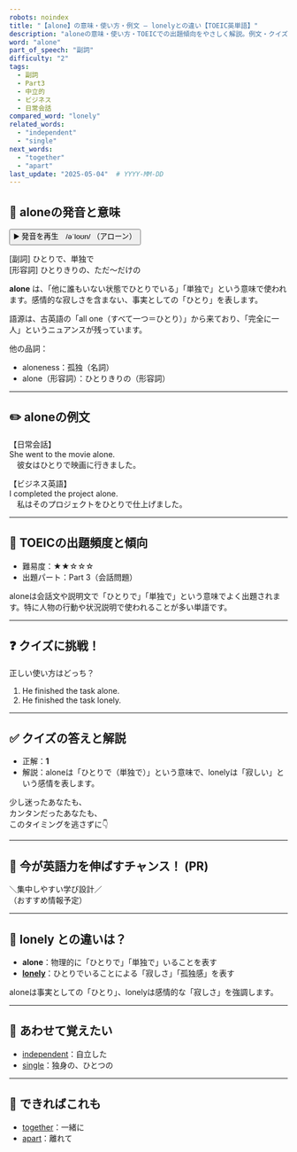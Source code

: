 ```yaml
---
robots: noindex
title: "【alone】の意味・使い方・例文 ― lonelyとの違い【TOEIC英単語】"
description: "aloneの意味・使い方・TOEICでの出題傾向をやさしく解説。例文・クイズ付きでlonelyとの違いもわかりやすく学べます。"
word: "alone"
part_of_speech: "副詞"
difficulty: "2"
tags:
  - 副詞
  - Part3
  - 中立的
  - ビジネス
  - 日常会話
compared_word: "lonely"
related_words:
  - "independent"
  - "single"
next_words:
  - "together"
  - "apart"
last_update: "2025-05-04"  # YYYY-MM-DD
---
```


## 🔰 aloneの発音と意味

<button class="play-audio" onclick="playTTS('alone')">
  <span class="play-audio-main">
    ▶️ 発音を再生　/əˈloʊn/
  </span>
  <span class="play-audio-sub">
    （アローン）
  </span>
</button>

[副詞] ひとりで、単独で  
[形容詞] ひとりきりの、ただ～だけの

**alone** は、「他に誰もいない状態でひとりでいる」「単独で」という意味で使われます。感情的な寂しさを含まない、事実としての「ひとり」を表します。

語源は、古英語の「all one（すべて一つ＝ひとり）」から来ており、「完全に一人」というニュアンスが残っています。

他の品詞：  
- aloneness：孤独（名詞）
- alone（形容詞）：ひとりきりの（形容詞）

---

## ✏️ aloneの例文

【日常会話】  
She went to the movie alone.  
　彼女はひとりで映画に行きました。

【ビジネス英語】  
I completed the project alone.  
　私はそのプロジェクトをひとりで仕上げました。

---

## 🎯 TOEICの出題頻度と傾向

- 難易度：★★☆☆☆
- 出題パート：Part 3（会話問題）

aloneは会話文や説明文で「ひとりで」「単独で」という意味でよく出題されます。特に人物の行動や状況説明で使われることが多い単語です。

---

## ❓ クイズに挑戦！

正しい使い方はどっち？

1. He finished the task alone.  
2. He finished the task lonely.

---

## ✅ クイズの答えと解説

- 正解：**1**
- 解説：aloneは「ひとりで（単独で）」という意味で、lonelyは「寂しい」という感情を表します。

少し迷ったあなたも、  
カンタンだったあなたも、  
このタイミングを逃さずに👇️

---

## 🚀 今が英語力を伸ばすチャンス！ (PR)

<div class="info-center">
＼集中しやすい学び設計／<br>  
（おすすめ情報予定）
</div>

---

## 🤔  lonely との違いは？

- **alone**：物理的に「ひとりで」「単独で」いることを表す
- **[lonely](/lonely)**：ひとりでいることによる「寂しさ」「孤独感」を表す

aloneは事実としての「ひとり」、lonelyは感情的な「寂しさ」を強調します。

---

## 🧩 あわせて覚えたい

- [independent](/independent)：自立した
- [single](/single)：独身の、ひとつの

---

## 📖 できればこれも

- [together](/together)：一緒に
- [apart](/apart)：離れて

<!-- cvid: aid09_bid38 -->
